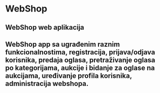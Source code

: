 # WebShop
WebShop web aplikacija
-------------------------------------------------------------------
WebShop app sa ugrađenim raznim funkcionalnostima, registracija,
prijava/odjava korisnika, predaja oglasa, pretraživanje oglasa po
kategorijama, aukcije i bidanje za oglase na aukcijama, uređivanje
profila korisnika, administracija webshopa.
-------------------------------------------------------------------
